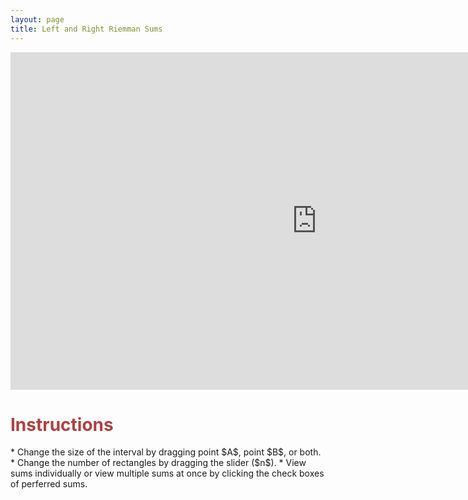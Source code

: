 ```yaml
---
layout: page
title: Left and Right Riemman Sums
---
```


<iframe scrolling="no" src="https://tube.geogebra.org/material/iframe/id/109524/width/980/height/540/border/888888/rc/false/ai/false/sdz/true/smb/false/stb/false/stbh/true/ld/false/sri/true/at/preferhtml5" width="980px" height="540px" style="border:0px;"> </iframe>

<h1> <font color="#ac4142">Instructions</font></h1>
* Change the size of the interval by dragging point $A$, point $B$, or both.
* Change the number of rectangles by dragging the slider ($n$). 
* View sums individually or view multiple sums at once by clicking the check boxes of perferred sums.